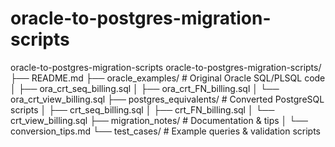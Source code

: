 # oracle-to-postgres-migration-scripts
oracle-to-postgres-migration-scripts
oracle-to-postgres-migration-scripts/
├── README.md
├── oracle_examples/             # Original Oracle SQL/PLSQL code
│   ├── ora_crt_seq_billing.sql
│   ├── ora_crt_FN_billing.sql
│   └── ora_crt_view_billing.sql
├── postgres_equivalents/        # Converted PostgreSQL scripts
│   ├── crt_seq_billing.sql
│   ├── crt_FN_billing.sql
│   └── crt_view_billing.sql
├── migration_notes/             # Documentation & tips
│   └── conversion_tips.md
└── test_cases/                  # Example queries & validation scripts
